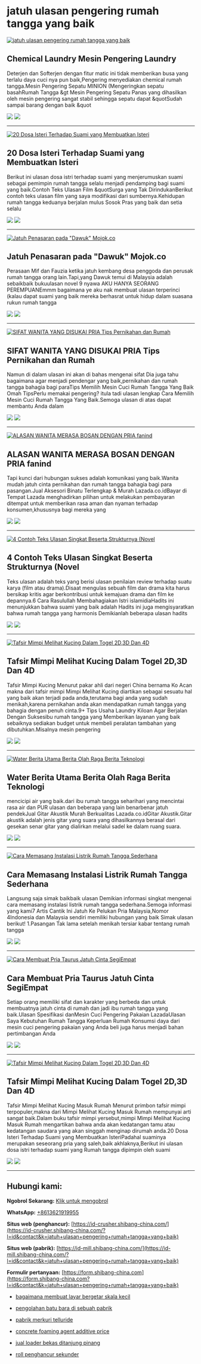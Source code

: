 # jatuh ulasan pengering rumah tangga yang baik

<a href="https://swt.shibang-china.com/?l=id&img&k=jatuh+ulasan+pengering+rumah+tangga+yang+baik" target="_blank">![jatuh ulasan pengering rumah tangga yang baik](http://static.shibang-china.com/all-800x300/325.jpg)</a>

## Chemical Laundry Mesin Pengering Laundry
Deterjen dan Softerjen dengan fitur matic ini tidak memberikan busa yang terlalu daya cuci nya pun baik,Pengering menyediakan chemical rumah tangga.Mesin Pengering Sepatu MINION (Mengeringkan sepatu basahRumah Tangga &gt Mesin Pengering Sepatu Panas yang dihasilkan oleh mesin pengering sangat stabil sehingga sepatu dapat &quotSudah sampai barang dengan baik &quot


<a href="https://whatsapp.shibangsoft.com/WhatsApp.php" target="_blank" title="WhatsApp">![](http://static.shibang-china.com/icon/whatsapp.png)</a> <a href="https://swt.shibang-china.com/?l=id&icon&k=jatuh+ulasan+pengering+rumah+tangga+yang+baik" target="_blank">![](http://static.shibang-china.com/icon/chat-id.png)</a>

---

<a href="https://swt.shibang-china.com/?l=id&img&k=jatuh+ulasan+pengering+rumah+tangga+yang+baik" target="_blank">![20 Dosa Isteri Terhadap Suami yang Membuatkan Isteri](http://static.shibang-china.com/all-800x300/951.jpg)</a>

## 20 Dosa Isteri Terhadap Suami yang Membuatkan Isteri
Berikut ini ulasan dosa istri terhadap suami yang menjerumuskan suami sebagai pemimpin rumah tangga selalu menjadi pendamping bagi suami yang baik.Contoh Teks Ulasan Film &quotSurga yang Tak DirindukanBerikut contoh teks ulasan film yang saya modifikasi dari sumbernya.Kehidupan rumah tangga keduanya berjalan mulus Sosok Pras yang baik dan setia selalu


<a href="https://whatsapp.shibangsoft.com/WhatsApp.php" target="_blank" title="WhatsApp">![](http://static.shibang-china.com/icon/whatsapp.png)</a> <a href="https://swt.shibang-china.com/?l=id&icon&k=jatuh+ulasan+pengering+rumah+tangga+yang+baik" target="_blank">![](http://static.shibang-china.com/icon/chat-id.png)</a>

---

<a href="https://swt.shibang-china.com/?l=id&img&k=jatuh+ulasan+pengering+rumah+tangga+yang+baik" target="_blank">![Jatuh Penasaran pada "Dawuk" Mojok.co](http://static.shibang-china.com/all-800x300/1483.jpg)</a>

## Jatuh Penasaran pada "Dawuk" Mojok.co
Perasaan Mif dan Fauzia ketika jatuh kembang desa penggoda dan perusak rumah tangga orang lain.Tapi,yang Dawuk temui di Malaysia adalah sebaikbaik bukuulasan novel 9 nyawa AKU HANYA SEORANG PEREMPUANEmmm bagaimana ye aku nak membuat ulasan terperinci (kalau dapat suami yang baik mereka berhasrat untuk hidup dalam suasana rukun rumah tangga


<a href="https://whatsapp.shibangsoft.com/WhatsApp.php" target="_blank" title="WhatsApp">![](http://static.shibang-china.com/icon/whatsapp.png)</a> <a href="https://swt.shibang-china.com/?l=id&icon&k=jatuh+ulasan+pengering+rumah+tangga+yang+baik" target="_blank">![](http://static.shibang-china.com/icon/chat-id.png)</a>

---

<a href="https://swt.shibang-china.com/?l=id&img&k=jatuh+ulasan+pengering+rumah+tangga+yang+baik" target="_blank">![SIFAT WANITA YANG DISUKAI PRIA Tips Pernikahan dan Rumah](http://static.shibang-china.com/all-800x300/630.jpg)</a>

## SIFAT WANITA YANG DISUKAI PRIA Tips Pernikahan dan Rumah
Namun di dalam ulasan ini akan di bahas mengenai sifat Dia juga tahu bagaimana agar menjadi pendengar yang baik,pernikahan dan rumah tangga bahagia bagi paraTips Memilih Mesin Cuci Rumah Tangga Yang Baik Omah TipsPerlu memakai pengering? itula tadi ulasan lengkap Cara Memilih Mesin Cuci Rumah Tangga Yang Baik.Semoga ulasan di atas dapat membantu Anda dalam


<a href="https://whatsapp.shibangsoft.com/WhatsApp.php" target="_blank" title="WhatsApp">![](http://static.shibang-china.com/icon/whatsapp.png)</a> <a href="https://swt.shibang-china.com/?l=id&icon&k=jatuh+ulasan+pengering+rumah+tangga+yang+baik" target="_blank">![](http://static.shibang-china.com/icon/chat-id.png)</a>

---

<a href="https://swt.shibang-china.com/?l=id&img&k=jatuh+ulasan+pengering+rumah+tangga+yang+baik" target="_blank">![ALASAN WANITA MERASA BOSAN DENGAN PRIA fanind](http://static.shibang-china.com/all-800x300/1211.jpg)</a>

## ALASAN WANITA MERASA BOSAN DENGAN PRIA fanind
Tapi kunci dari hubungan sukses adalah komunikasi yang baik.Wanita mudah jatuh cinta pernikahan dan rumah tangga bahagia bagi para pasangan.Jual Aksesori Binatu Terlengkap & Murah Lazada.co.idBayar di Tempat Lazada menghadirkan pilihan untuk melakukan pembayaran ditempat untuk memberikan rasa aman dan nyaman terhadap konsumen,khususnya bagi mereka yang


<a href="https://whatsapp.shibangsoft.com/WhatsApp.php" target="_blank" title="WhatsApp">![](http://static.shibang-china.com/icon/whatsapp.png)</a> <a href="https://swt.shibang-china.com/?l=id&icon&k=jatuh+ulasan+pengering+rumah+tangga+yang+baik" target="_blank">![](http://static.shibang-china.com/icon/chat-id.png)</a>

---

<a href="https://swt.shibang-china.com/?l=id&img&k=jatuh+ulasan+pengering+rumah+tangga+yang+baik" target="_blank">![4 Contoh Teks Ulasan Singkat Beserta Strukturnya (Novel](http://static.shibang-china.com/all-800x300/810.jpg)</a>

## 4 Contoh Teks Ulasan Singkat Beserta Strukturnya (Novel
Teks ulasan adalah teks yang berisi ulasan penilaian review terhadap suatu karya (film atau drama).Disaat mengulas sebuah film dan drama kita harus bersikap kritis agar berkontribusi untuk kemajuan drama dan film ke depannya.6 Cara Rasulullah Membahagiakan Istri islamidiaHadits ini menunjukkan bahwa suami yang baik adalah Hadits ini juga mengisyaratkan bahwa rumah tangga yang harmonis Demikianlah beberapa ulasan hadits


<a href="https://whatsapp.shibangsoft.com/WhatsApp.php" target="_blank" title="WhatsApp">![](http://static.shibang-china.com/icon/whatsapp.png)</a> <a href="https://swt.shibang-china.com/?l=id&icon&k=jatuh+ulasan+pengering+rumah+tangga+yang+baik" target="_blank">![](http://static.shibang-china.com/icon/chat-id.png)</a>

---

<a href="https://swt.shibang-china.com/?l=id&img&k=jatuh+ulasan+pengering+rumah+tangga+yang+baik" target="_blank">![Tafsir Mimpi Melihat Kucing Dalam Togel 2D,3D Dan 4D](http://static.shibang-china.com/all-800x300/994.jpg)</a>

## Tafsir Mimpi Melihat Kucing Dalam Togel 2D,3D Dan 4D
Tafsir Mimpi Kucing Menurut pakar ahli dari negeri China bernama Ko Acan makna dari tafsir mimpi Mimpi Melihat Kucing diartikan sebagai sesuatu hal yang baik akan terjadi pada anda,terutama bagi anda yang sudah menikah,karena pernikahan anda akan mendapatkan rumah tangga yang bahagia dengan penuh cinta.9+ Tips Usaha Laundry Kiloan Agar Berjalan Dengan Suksesibu rumah tangga yang Memberikan layanan yang baik sebaiknya sediakan budget untuk membeli peralatan tambahan yang dibutuhkan.Misalnya mesin pengering


<a href="https://whatsapp.shibangsoft.com/WhatsApp.php" target="_blank" title="WhatsApp">![](http://static.shibang-china.com/icon/whatsapp.png)</a> <a href="https://swt.shibang-china.com/?l=id&icon&k=jatuh+ulasan+pengering+rumah+tangga+yang+baik" target="_blank">![](http://static.shibang-china.com/icon/chat-id.png)</a>

---

<a href="https://swt.shibang-china.com/?l=id&img&k=jatuh+ulasan+pengering+rumah+tangga+yang+baik" target="_blank">![Water Berita Utama Berita Olah Raga Berita Teknologi](http://static.shibang-china.com/all-800x300/1244.jpg)</a>

## Water Berita Utama Berita Olah Raga Berita Teknologi
mencicipi air yang baik.dari ibu rumah tangga seharihari yang mencintai rasa air dan PUR ulasan dan beberapa yang lain benarbenar jatuh pendekJual Gitar Akustik Murah Berkualitas Lazada.co.idGitar Akustik.Gitar akustik adalah jenis gitar yang suara yang dihasilkannya berasal dari gesekan senar gitar yang dialirkan melalui sadel ke dalam ruang suara.


<a href="https://whatsapp.shibangsoft.com/WhatsApp.php" target="_blank" title="WhatsApp">![](http://static.shibang-china.com/icon/whatsapp.png)</a> <a href="https://swt.shibang-china.com/?l=id&icon&k=jatuh+ulasan+pengering+rumah+tangga+yang+baik" target="_blank">![](http://static.shibang-china.com/icon/chat-id.png)</a>

---

<a href="https://swt.shibang-china.com/?l=id&img&k=jatuh+ulasan+pengering+rumah+tangga+yang+baik" target="_blank">![Cara Memasang Instalasi Listrik Rumah Tangga Sederhana](http://static.shibang-china.com/all-800x300/769.jpg)</a>

## Cara Memasang Instalasi Listrik Rumah Tangga Sederhana
Langsung saja simak baikbaik ulasan Demikian informasi singkat mengenai cara memasang instalasi listrik rumah tangga sederhana.Semoga informasi yang kami7 Artis Cantik Ini Jatuh Ke Pelukan Pria Malaysia,Nomor 4Indonesia dan Malaysia sendiri memiliki hubungan yang baik Simak ulasan berikut! 1.Pasangan Tak lama setelah menikah tersiar kabar tentang rumah tangga


<a href="https://whatsapp.shibangsoft.com/WhatsApp.php" target="_blank" title="WhatsApp">![](http://static.shibang-china.com/icon/whatsapp.png)</a> <a href="https://swt.shibang-china.com/?l=id&icon&k=jatuh+ulasan+pengering+rumah+tangga+yang+baik" target="_blank">![](http://static.shibang-china.com/icon/chat-id.png)</a>

---

<a href="https://swt.shibang-china.com/?l=id&img&k=jatuh+ulasan+pengering+rumah+tangga+yang+baik" target="_blank">![Cara Membuat Pria Taurus Jatuh Cinta SegiEmpat](http://static.shibang-china.com/all-800x300/958.jpg)</a>

## Cara Membuat Pria Taurus Jatuh Cinta SegiEmpat
Setiap orang memiliki sifat dan karakter yang berbeda dan untuk membuatnya jatuh cinta di rumah dan jadi ibu rumah tangga yang baik.Ulasan Spesifikasi danMesin Cuci Pengering Pakaian LazadaUlasan Saya Kebutuhan Rumah Tangga Keperluan Rumah Konsumsi daya dari mesin cuci pengering pakaian yang Anda beli juga harus menjadi bahan pertimbangan Anda


<a href="https://whatsapp.shibangsoft.com/WhatsApp.php" target="_blank" title="WhatsApp">![](http://static.shibang-china.com/icon/whatsapp.png)</a> <a href="https://swt.shibang-china.com/?l=id&icon&k=jatuh+ulasan+pengering+rumah+tangga+yang+baik" target="_blank">![](http://static.shibang-china.com/icon/chat-id.png)</a>

---

<a href="https://swt.shibang-china.com/?l=id&img&k=jatuh+ulasan+pengering+rumah+tangga+yang+baik" target="_blank">![Tafsir Mimpi Melihat Kucing Dalam Togel 2D,3D Dan 4D](http://static.shibang-china.com/all-800x300/594.jpg)</a>

## Tafsir Mimpi Melihat Kucing Dalam Togel 2D,3D Dan 4D
Tafsir Mimpi Melihat Kucing Masuk Rumah Menurut primbon tafsir mimpi terpopuler,makna dari Mimpi Melihat Kucing Masuk Rumah mempunyai arti sangat baik.Dalam buku tafsir mimpi yersebut,mimpi Mimpi Melihat Kucing Masuk Rumah mengartikan bahwa anda akan kedatangan tamu atau kedatangan saudara yang akan singgah menginap dirumah anda.20 Dosa Isteri Terhadap Suami yang Membuatkan IsteriPadahal suaminya merupakan seseorang pria yang saleh,baik akhlaknya,Berikut ini ulasan dosa istri terhadap suami yang Rumah tangga dipimpin oleh suami


<a href="https://whatsapp.shibangsoft.com/WhatsApp.php" target="_blank" title="WhatsApp">![](http://static.shibang-china.com/icon/whatsapp.png)</a> <a href="https://swt.shibang-china.com/?l=id&icon&k=jatuh+ulasan+pengering+rumah+tangga+yang+baik" target="_blank">![](http://static.shibang-china.com/icon/chat-id.png)</a>

---
## Hubungi kami:

**Ngobrol Sekarang:** [Klik untuk mengobrol](https://swt.shibang-china.com?l=id&contact&k=jatuh+ulasan+pengering+rumah+tangga+yang+baik)

**WhatsApp:**  [+8613621919955](https://whatsapp.shibangsoft.com/WhatsApp.php)

**Situs web (penghancur):** [https://id-crusher.shibang-china.com/](https://id-crusher.shibang-china.com/?l=id&contact&k=jatuh+ulasan+pengering+rumah+tangga+yang+baik)

**Situs web (pabrik):** [https://id-mill.shibang-china.com/](https://id-mill.shibang-china.com/?l=id&contact&k=jatuh+ulasan+pengering+rumah+tangga+yang+baik)

**Formulir pertanyaan:** [https://form.shibang-china.com](https://form.shibang-china.com?l=id&contact&k=jatuh+ulasan+pengering+rumah+tangga+yang+baik)

* [bagaimana membuat layar bergetar skala kecil](../34/bagaimana%20membuat%20layar%20bergetar%20skala%20kecil.md)

* [pengolahan batu bara di sebuah pabrik](../31/pengolahan%20batu%20bara%20di%20sebuah%20pabrik.md)

* [pabrik merkuri telluride](../39/pabrik%20merkuri%20telluride.md)

* [concrete foaming agent additive price](../39/concrete%20foaming%20agent%20additive%20price.md)

* [jual loader bekas ditanjung pinang](../36/jual%20loader%20bekas%20ditanjung%20pinang.md)

* [roll penghancur sekunder](../31/roll%20penghancur%20sekunder.md)